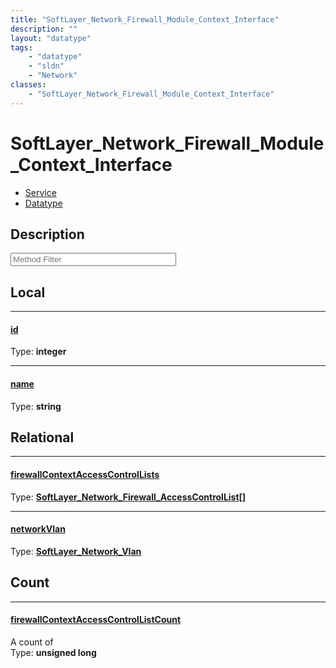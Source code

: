 ```yaml
---
title: "SoftLayer_Network_Firewall_Module_Context_Interface"
description: ""
layout: "datatype"
tags:
    - "datatype"
    - "sldn"
    - "Network"
classes:
    - "SoftLayer_Network_Firewall_Module_Context_Interface"
---
```


# SoftLayer_Network_Firewall_Module_Context_Interface
<div id='service-datatype'>
    <ul id='sldn-reference-tabs'>
    <li id='service'> <a href='/reference/services/SoftLayer_Network_Firewall_Module_Context_Interface' >Service</a></li>    <li id='datatype'> <a href='/reference/datatypes/SoftLayer_Network_Firewall_Module_Context_Interface' >Datatype</a></li>
    </ul>
</div>

## Description 






<!-- Service Filer BEGIN -->
<div class="view-filters">
        <div class="clearfix">
            <div class="search-input-box">
                <input placeholder="Method Filter" onkeyup="titleSearch(inputId='prop-input', divId='properties', elementClass='prop-row')" 
                    type="text" id="prop-input" value="" size="30" maxlength="128" class="form-text">
            </div>
        </div>
</div>
<!-- Service Filer END -->

<div id="properties" class="content">
<div id="localProperties" class="prop-content" >

## Local
-----
[id]: #id
#### [id]
  
<span class="type-label">Type: </span>**integer**

-----
[name]: #name
#### [name]
  
<span class="type-label">Type: </span>**string**

</div>
<!-- LOCAL PROPERTY END -->

<div id="relationalProperties"  class="prop-content" >

## Relational
-----
[firewallContextAccessControlLists]: #firewallcontextaccesscontrollists
#### [firewallContextAccessControlLists]
  
<span class="type-label">Type: </span>**<a href='/reference/datatypes/SoftLayer_Network_Firewall_AccessControlList'>SoftLayer_Network_Firewall_AccessControlList[] </a>**

-----
[networkVlan]: #networkvlan
#### [networkVlan]
  
<span class="type-label">Type: </span>**<a href='/reference/datatypes/SoftLayer_Network_Vlan'>SoftLayer_Network_Vlan </a>**


## Count

-----
[firewallContextAccessControlListCount]: #firewallcontextaccesscontrollistcount
#### [firewallContextAccessControlListCount]
A count of    
<span class="type-label">Type: </span>**unsigned long**

</div>


